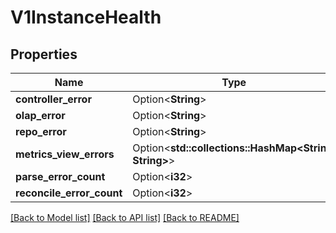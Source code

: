 # V1InstanceHealth

## Properties

Name | Type | Description | Notes
------------ | ------------- | ------------- | -------------
**controller_error** | Option<**String**> |  | [optional]
**olap_error** | Option<**String**> |  | [optional]
**repo_error** | Option<**String**> |  | [optional]
**metrics_view_errors** | Option<**std::collections::HashMap<String, String>**> |  | [optional]
**parse_error_count** | Option<**i32**> |  | [optional]
**reconcile_error_count** | Option<**i32**> |  | [optional]

[[Back to Model list]](../README.md#documentation-for-models) [[Back to API list]](../README.md#documentation-for-api-endpoints) [[Back to README]](../README.md)


